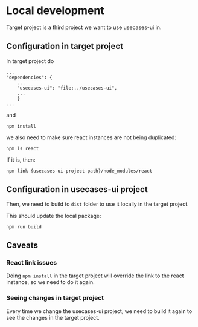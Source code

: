 # Local development
Target project is a third project we want to use usecases-ui in.

## Configuration in target project

In target project do

```
...
"dependencies": {
    ...
    "usecases-ui": "file:../usecases-ui",
    ...
    }
...
```

and 

```
npm install
```

we also need to make sure react instances are not
being duplicated:

```
npm ls react
```

If it is, then:

```
npm link {usecases-ui-project-path}/node_modules/react
```

## Configuration in usecases-ui project


Then, we need to build to `dist` folder to use it locally
in the target project.

This should update the local package:

```npm run build```


## Caveats

### React link issues
Doing `npm install` in the target project will override the
link to the react instance, so we need to do it again.

### Seeing changes in target project
Every time we change the usecases-ui project, we need to
build it again to see the changes in the target project.